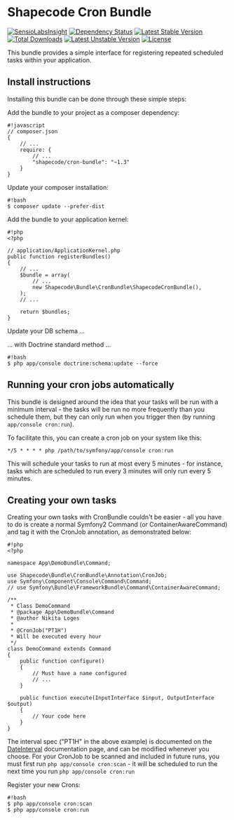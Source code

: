 Shapecode Cron Bundle
=======================

[![SensioLabsInsight](https://insight.sensiolabs.com/projects/bff6efd0-1226-4fb8-8604-05342fd71db8/mini.png)](https://insight.sensiolabs.com/projects/bff6efd0-1226-4fb8-8604-05342fd71db8)
[![Dependency Status](https://www.versioneye.com/user/projects/55faaf0e3ed894001e000e46/badge.svg?style=flat)](https://www.versioneye.com/user/projects/55faaf0e3ed894001e000e46)
[![Latest Stable Version](https://poser.pugx.org/shapecode/cron-bundle/v/stable)](https://packagist.org/packages/shapecode/cron-bundle)
[![Total Downloads](https://poser.pugx.org/shapecode/cron-bundle/downloads)](https://packagist.org/packages/shapecode/cron-bundle)
[![Latest Unstable Version](https://poser.pugx.org/shapecode/cron-bundle/v/unstable)](https://packagist.org/packages/shapecode/cron-bundle)
[![License](https://poser.pugx.org/shapecode/cron-bundle/license)](https://packagist.org/packages/shapecode/cron-bundle)

This bundle provides a simple interface for registering repeated scheduled
tasks within your application.

Install instructions
--------------------------------

Installing this bundle can be done through these simple steps:

Add the bundle to your project as a composer dependency:
```
#!javascript
// composer.json
{
    // ...
    require: {
        // ...
        "shapecode/cron-bundle": "~1.3"
    }
}
```

Update your composer installation:
```
#!bash
$ composer update --prefer-dist
```

Add the bundle to your application kernel:
```
#!php
<?php

// application/ApplicationKernel.php
public function registerBundles()
{
	// ...
	$bundle = array(
		// ...
        new Shapecode\Bundle\CronBundle\ShapecodeCronBundle(),
	);
    // ...

    return $bundles;
}
```

Update your DB schema ...

... with Doctrine standard method ...
```
#!bash
$ php app/console doctrine:schema:update --force
```

Running your cron jobs automatically
--------------------------------

This bundle is designed around the idea that your tasks will be run with a minimum interval - the tasks will be run no more frequently than you schedule them, but they can only run when you trigger then (by running `app/console cron:run`).

To facilitate this, you can create a cron job on your system like this:
```
*/5 * * * * php /path/to/symfony/app/console cron:run
```
This will schedule your tasks to run at most every 5 minutes - for instance, tasks which are scheduled to run every 3 minutes will only run every 5 minutes.

Creating your own tasks
--------------------------------

Creating your own tasks with CronBundle couldn't be easier - all you have to do is create a normal Symfony2 Command (or ContainerAwareCommand) and tag it with the CronJob annotation, as demonstrated below:

```
#!php
<?php

namespace App\DemoBundle\Command;

use Shapecode\Bundle\CronBundle\Annotation\CronJob;
use Symfony\Component\Console\Command\Command;
// use Symfony\Bundle\FrameworkBundle\Command\ContainerAwareCommand;

/**
 * Class DemoCommand
 * @package App\DemoBundle\Command
 * @author Nikita Loges
 *
 * @CronJob("PT1H")
 * Will be executed every hour
 */
class DemoCommand extends Command
{
    public function configure()
    {
		// Must have a name configured
		// ...
    }
    
    public function execute(InputInterface $input, OutputInterface $output)
    {
		// Your code here
    }
}
```

The interval spec ("PT1H" in the above example) is documented on the [DateInterval](http://php.net/manual/en/dateinterval.construct.php) documentation page, and can be modified whenever you choose.
For your CronJob to be scanned and included in future runs, you must first run `php app/console cron:scan` - it will be scheduled to run the next time you run `php app/console cron:run`

Register your new Crons:
```
#!bash
$ php app/console cron:scan
$ php app/console cron:run
```
